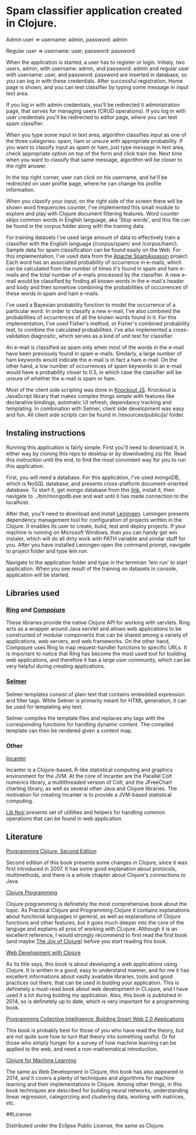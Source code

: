 # Spam classifier application created in Clojure.

Admin user => username: admin, password: admin

Regular user => username: user, password: password

  When the application is started, a user has to register or login. Initialy, two users, admin, with username: admin, and password: admin and regular user with username: user, and password: password are inserted in database, so you can log in with these credentials. After successful registration, Home page is shown, and you can test classifier by typing some message in input text area.
  
  If you log in with admin credentials, you'll be redirected ti administration page, that serves for managing users (CRUD operations). If you log in with user credentials you'll be redirected to editor page, where you can test spam classifier.
  
  When you type some input in text area, algorithm classifies input as one of the three categories: spam, ham or unsure with appropriate probability. If you want to classify input as spam or ham, just type message in text area, check appropriate option on top of the form and click train me. Next time when you want to classify that same message, algorithm will be closer to the right answer.
  
  In the top right corner, user can click on his username, and he'll be redirected on user profile page, where he can change his profile information.
  
  When you classify your input, on the right side of the screen there will be shown word frequencies counter, I've implemented this small module to explore and play with Clojure document filtering features. Word counter skips common words in English language, aka 'Stop words', and this file can be found in the corpus folder along with the training data.
  
  For training datasets I've used large amount of data to effectively train a classifier with the English language (/corpus/spam/ and /corpus/ham/). Sample data for spam classification can be found easily on the Web. For this implementation, I've used data from the [Apache SpamAssassin](http://spamassassin.apache.org/publiccorpus/) project. Each word has an associated probability of occurrence in e-mails, which can be calculated from the number of times it's found in spam and ham e-mails and the total number of e-mails processed by the classifier. A new e-mail would be classified by finding all known words in the e-mail's header and body and then somehow combining the probabilities of occurrences of these words in spam and ham e-mails.
  
  I've used a Bayesian probability function to model the occurrence of a particular word. In order to classify a new e-mail, I've also combined the probabilities of occurrences of all the known words found in it. For this implementation, I've used Fisher's method, or Fisher's combined probability test, to combine the calculated probabilities. I've also implemented a cross-validation diagnostic, which serves as a kind of unit test for classifier.
  
  An e-mail is classified as spam only when most of the words in the e-mail have been previously found in spam e-mails. Similarly, a large number of ham keywords would indicate the e-mail is in fact a ham e-mail. On the other hand, a low number of occurrences of spam keywords in an e-mail would have a probability closer to 0.5, in which case the classifier will be unsure of whether the e-mail is spam or ham.
  
  Most of the client side scripting was done in [Knockout JS](http://knockoutjs.com/). Knockout is JavaScript library that makes complex things simple with features like declarative bindings, automatic UI refresh, dependancy tracking and templating. In combination with Selmer, client side development was easy and fun. All client side scripts can be found in /resources/public/js/ folder.

## Instaling instructions
  Running this application is fairly simple. First you'll need to download it, in either way by cloning this repo to desktop or by downloading zip file. Read this instruction until the end, to find the most convinient way for you to run this application.

  First, you will need a database. For this application, I've used mongoDB, which is NoSQL database, and presents cross-platform document-oriented database. To start it, get mongo database from this [link](http://www.mongodb.org), install it, then navigate to ../bin/mongodb.exe and wait until it has made connection to the localhost.

  After that, you'll need to download and install [Leiningen](http://leiningen.org). Leiningen presents dependency management tool for configuration of projects written in the Clojure. It enables its user to create, bulid, test and deploy projects. If your machine is running on Microsoft Windows, than you can handy get win instaler, which will do all dirty work with PATH variable and similar stuff for you. After you have installed Leiningen open the command prompt, navigate to project folder and type lein run.

Navigate to the application folder and type in the terminan 'lein run' to start application. When you see result of the training on datasets in console, application will be started.

## Libraries used

### [Ring](https://github.com/ring-clojure/ring) and [Compojure](https://github.com/weavejester/compojure)

  These libraries provide the native Clojure API for working with servlets. Ring acts as a wrapper around Java servlet and allows web applications to be constructed of modular components that can be shared among a variety of applications, web servers, and web frameworks. On the other hand, Compojure uses Ring to map request-handler functions to specific URLs. It is important to notice that Ring has become the most used tool for building web applications, and therefore it has a large user community, which can be very helpful during creating applications.

### [Selmer](https://github.com/yogthos/Selmer) 

  Selmer templates consist of plain text that contains embedded expression and filter tags. While Selmer is primarily meant for HTML generation, it can be used for templating any text.

  Selmer compiles the template files and replaces any tags with the corresponding functions for handling dynamic content. The compiled template can then be rendered given a context map.

### Other

[Incanter](https://github.com/incanter/incanter)

  Incanter is a Clojure-based, R-like statistical computing and graphics environment for the JVM. At the core of Incanter are the Parallel Colt numerics library, a multithreaded version of Colt, and the JFreeChart charting library, as well as several other Java and Clojure libraries. The motivation for creating Incanter is to provide a JVM-based statistical computing.

[Lib Noir](https://github.com/noir-clojure/lib-noir) presents set of utillities and helpers for handling common operations that can be found in web application.

## Literature

[Programming Clojure, Second Edition](http://www.amazon.com/Programming-Clojure-Stuart-Halloway/dp/1934356867)

  Second edition of this book presents some changes in Clojure, since it was first introduced in 2007. It has some good explanation about protocols, multimethods, and there is a whole chapter about Clojure's connections to Java.

[Clojure Programming](http://www.amazon.com/Clojure-Programming-Chas-Emerick/dp/1449394701/ref=pd_sim_b_1?ie=UTF8&refRID=0KCSHHVCSA3Z3YCX6JAF)

  Clojure programming is definetely the most comprehensive book about the topic. As Practical Clojure and Programming Clojure it contains explanations about functional languages in general, as well as explanations of Clojure functions and other features, but it goes much deeper into the core of the languge and explains all pros of working with CLojure. Although it is an excellent reference, I would strongly recommend to first read the first book (and maybe [The Joy of Clojure](http://www.amazon.com/The-Joy-Clojure-Thinking-Way/dp/1935182641/ref=pd_sim_b_2?ie=UTF8&refRID=0KCSHHVCSA3Z3YCX6JAF)) before you start reading this book.   

[Web Development with Clojure](http://www.amazon.com/Web-Development-Clojure-Build-Bulletproof/dp/1937785645/ref=pd_sim_b_3?ie=UTF8&refRID=0KCSHHVCSA3Z3YCX6JAF)

  As its title says, this book is about developing a web applications using Clojure. It is written in a good, easy to understand manner, and for me it has excellent informations about vastly available libraries, tools and good practices out there, that can be used in bulding your application. This is definetely a must-read book about web development in CLojure, and I have used it a lot during bulding my application. Also, this book is published in 2014, so is definetely up to date, which is very important for a programming book.
  
[Programming Collective Intelligence: Building Smart Web 2.0 Applications](http://www.amazon.com/Programming-Collective-Intelligence-Building-Applications/dp/0596529325)
  
  This book is probably best for those of you who have read the theory, but are not quite sure how to turn that theory into something useful. Or for those who simply hunger for a survey of how machine learning can be applied to the web, and need a non-mathematical introduction.
  
[Clojure for Machine Learning](http://www.amazon.com/Clojure-Machine-Learning-Akhil-Wali/dp/1783284358)

  The same as Web Development in Clojure, this book has also appeared in 2014, and it covers a plenty of techniques and algorithms for machine learning and their implementations in Clojure. Among other things, in this book techniques are described for building neural networks, understanding linear regression, categorizing and clustering data, working with matrices, etc.
  
##License

Distributed under the Eclipse Public License, the same as Clojure.
